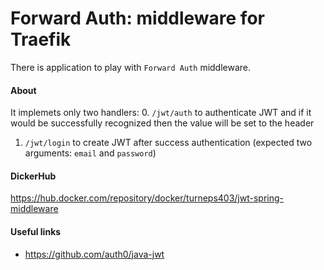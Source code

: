 # Forward Auth: middleware for Traefik 

There is application to play with ``Forward Auth`` middleware.

#### About
It implemets only two handlers:
0. `/jwt/auth` to authenticate JWT and if it would be successfully recognized then the value will be set to the header
1. `/jwt/login` to create JWT after success authentication (expected two arguments: `email` and `password`)

#### DickerHub
https://hub.docker.com/repository/docker/turneps403/jwt-spring-middleware

#### Useful links
* https://github.com/auth0/java-jwt
